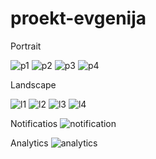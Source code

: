# proekt-evgenija

Portrait

![p1](https://github.com/Evgenija123/proekt-evgenija/assets/93289963/3094dd78-7027-478c-97e4-d656a32b1e46)
![p2](https://github.com/Evgenija123/proekt-evgenija/assets/93289963/55c4158c-164e-422a-91d3-025ce13fe1e1)
![p3](https://github.com/Evgenija123/proekt-evgenija/assets/93289963/e477b74a-c922-451c-b712-a739fd8d8ad9)
![p4](https://github.com/Evgenija123/proekt-evgenija/assets/93289963/63b5b409-1c6c-47d6-8000-b43b0e93a093)

Landscape

![l1](https://github.com/Evgenija123/proekt-evgenija/assets/93289963/d8837af9-445b-4c2e-9f6c-9796e1ce66d9)
![l2](https://github.com/Evgenija123/proekt-evgenija/assets/93289963/1171a5eb-e954-4d61-87fa-fc38ffe4c70d)
![l3](https://github.com/Evgenija123/proekt-evgenija/assets/93289963/8a6fa8a2-a982-4a34-99aa-8ca9e9156b89)
![l4](https://github.com/Evgenija123/proekt-evgenija/assets/93289963/a2a2462f-675f-4cbf-8d48-f0b491e5d0b6)

Notificatios
![notification](https://github.com/Evgenija123/proekt-evgenija/assets/93289963/30d9cdb5-4775-412d-a5cd-6fbbe50e2a23)

Analytics
![analytics](https://github.com/Evgenija123/proekt-evgenija/assets/93289963/313e6202-6639-4a7c-a725-6efcfb6e2aea)
 
